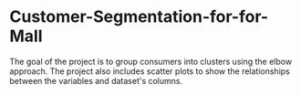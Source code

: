 # Customer-Segmentation-for-for-Mall
The goal of the project is to group consumers into clusters using the elbow approach. The project also includes scatter plots to show the relationships between the variables and dataset's columns.
